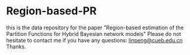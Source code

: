 # Region-based-PR
this is the data repository for the paper "Region-based estimation of the Partition Functions for Hybrid Bayesian network models"
Please do not hesitate to contact me if you have any questions: linpeng@cueb.edu.cn 
Thanks.
